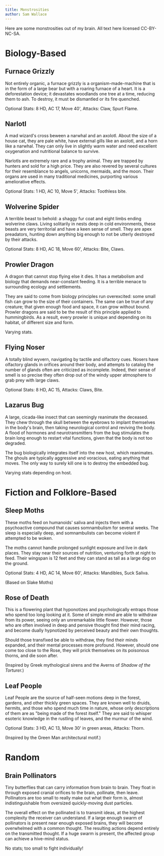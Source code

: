 ```yaml
---
title: Monstrosities
author: Sam Wallace
---
```


Here are some monstrosities out of my brain. 
All text here licensed CC-BY-NC-SA.


# Biology-Based

## Furnace Grizzly

Not entirely organic, a furnace grizzly is a organism-made-machine that is in the form of a large bear but with a roaring furnace of a heart.
It is a deforestation device; it devastates woodlands one tree at a time, reducing them to ash.
To destroy, it must be dismantled or its fire quenched.


Optional Stats: 8 HD, AC 17, Move 40', Attacks: Claw, Spurt Flame.

## Narlotl

A mad wizard's cross beween a narwhal and an axolotl. 
About the size of a house cat, they are pale white, have external gills like an axolotl, and a horn like a narwhal.
They can only live in slightly warm water and need excellent oxygenation and nutritional balance to survive.

Narlotls are extremely rare and a trophy animal.
They are trapped by hunters and sold for a high price. 
They are also revered by several cultures for their resemblance to angels, unicorns, mermaids, and the moon.
Their organs are used in many traditional medicines, purporting various ameliorative effects.

Optional Stats: 1 HD, AC 10, Move 5', Attacks: Toothless bite.

## Wolverine Spider

A terrible beast to behold: a shaggy fur coat and eight limbs ending wolverine claws.
Living solitarily in nests deep in cold environments, these beasts are very territorial and have a keen sense of smell.
They are apex preadators, hunting down anything big enough to not be utterly destroyed by their attacks.

Optional Stats: 8 HD, AC 18, Move 60', Attacks: Bite, Claws.


## Prowler Dragon

A dragon that cannot stop flying else it dies.
It has a metabolism and biology that demands near-constant feeding.
It is a terrible menace to surrounding ecology and settlements.

They are said to come from biology principles run overexcited: some small fish can grow to the size of their containers.
The same can be true of any creature; that given enough food and space, it can grow without bound.
Prowler dragons are said to be the result of this principle applied to hummingbirds.
As a result, every prowler is unique and depending on its habitat, of different size and form.

Varying stats.

## Flying Noser

A totally blind wyvern, navigating by tactile and olfactory cues.
Nosers have olfactory glands in orifices around their body, and attempts to catalog the number of glands often are criticized as incomplete.
Indeed, their sense of smell is so precise they often drop out of the windy upper atmosphere to grab prey with large claws.

Optional Stats: 8 HD, AC 15, Attacks: Claws, Bite.

## Lazarus Bug

A large, cicada-like insect that can seemingly reanimate the deceased. 
They chew through the skull between the eyebrows to implant themselves in the body's brain, then taking neurological control and reviving the body.
A flood of hormones and neurotransmitters from the bug stimulates the brain long enough to restart vital functions, given that the body is not too degraded.

The bug biologically integrates itself into the new host, which reanimates.
The ghouls are typically aggressive and voracious, eating anything that moves.
The only way to surely kill one is to destroy the embedded bug.

Varying stats depending on host.


# Fiction and Folklore-Based


## Sleep Moths

These moths feed on humanoids' saliva and injects them with a psychoactive compound that causes somnambulism for several weeks.
The sleep is especially deep, and somnambulists can become violent if attempted to be woken.

The moths cannot handle prolonged sunlight exposure and live in dark places.
They stay near their sources of nutrition, venturing forth at night to feed.
Their wingspan is 12 feet and they can stand as tall as a large dog on the ground.

Optional Stats: 4 HD, AC 14, Move 60', Attacks: Mandibles, Suck Saliva.

(Based on Slake Moths)

## Rose of Death

This is a flowering plant that hyponotizes and psychologically entraps those who spend too long looking at it.
Some of simple mind are able to withdraw from its power, seeing only an unremarkable little flower.
However, those who are often involved in deep and pensive thought find their mind racing, and become dually hypnotized by perceived beauty and their own thoughts.

Should those transfixed be able to withdraw, they find their minds expanded, and their mental processes more profound.
However, should one come too close to the Rose, they will prick themselves on its poisonous thorns, and die soon after.

(Inspired by Greek mythological sirens and the Averns of *Shadow of the Torturer.*)

## Leaf People

Leaf People are the source of half-seen motions deep in the forest, gardens, and other thickly green spaces.
They are known well to druids, hermits, and those who spend much time in nature, whose only descriptions of them are as "being made of the forest itself."
They are said to whisper esoteric knowledge in the rustling of leaves, and the murmur of the wind.

Optional Stats: 3 HD, AC 13, Move 30' in green areas, Attacks: Thorn.

(Inspired by the Green Man architectural motif.)


# Random

## Brain Pollinators

Tiny butterflies that can carry information from brain to brain.
They float in through exposed cranial orifices to the brain, pollinate, then leave.
Pollinators are too small to really make out what their form is, almost indistinguishable from oversized quickly-moving dust particles.

The overall effect on the pollinated is to transmit ideas, at the highest complexity the receiver can understand.
If a large enough swarm of pollinators is present near enough exposed brains, they will become overwhelmed with a common thought.
The resulting actions depend entirely on the transmitted thought.
If a huge swarm is present, the affected group can achieve a hive-mind status.


No stats; too small to fight individually!
